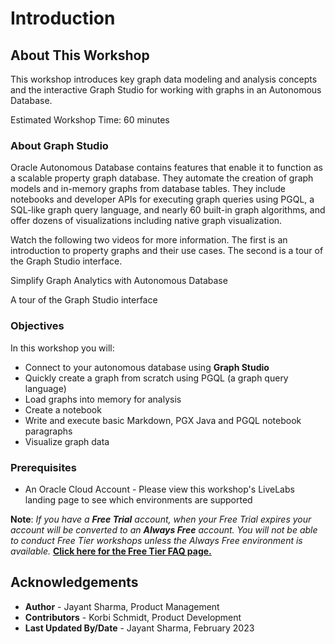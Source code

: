 # Introduction

## About This Workshop

This workshop introduces key graph data modeling and analysis concepts and the interactive Graph Studio for working with graphs in an Autonomous Database.

Estimated Workshop Time: 60 minutes

### About Graph Studio
Oracle Autonomous Database contains features that enable it to function as a scalable property graph database. They automate the creation of graph models and in-memory graphs from database tables. They  include notebooks and developer APIs for executing graph queries using PGQL, a SQL-like graph query language, and nearly 60 built-in graph algorithms, and offer dozens of visualizations including native graph visualization.

Watch the following two videos for more information. The first is an introduction to property graphs and their use cases. The second is a tour of the Graph Studio interface.

[](youtube:v55hU30Mb0s)   Simplify Graph Analytics with Autonomous Database   

[](youtube:URdchKSsy3E)   A tour of the Graph Studio interface

### Objectives

In this workshop you will:
* Connect to your autonomous database using **Graph Studio**
* Quickly create a graph from scratch using PGQL (a graph query language)
* Load graphs into memory for analysis
* Create a notebook
* Write and execute basic Markdown, PGX Java and PGQL notebook paragraphs
* Visualize graph data

### Prerequisites
* An Oracle Cloud Account - Please view this workshop's LiveLabs landing page to see which environments are supported

**Note**: *If you have a **Free Trial** account, when your Free Trial expires your account will be converted to an **Always Free** account. You will not be able to conduct Free Tier workshops unless the Always Free environment is available.* **[Click here for the Free Tier FAQ page.](https://www.oracle.com/cloud/free/faq.html)**

## Acknowledgements
* **Author** - Jayant Sharma, Product Management
* **Contributors** -  Korbi Schmidt, Product Development
* **Last Updated By/Date** - Jayant Sharma, February 2023

